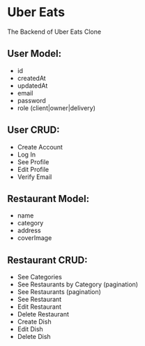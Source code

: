 # Uber Eats

The Backend of Uber Eats Clone

## User Model:

- id
- createdAt
- updatedAt
- email
- password
- role (client|owner|delivery)

## User CRUD:

- Create Account
- Log In
- See Profile
- Edit Profile
- Verify Email

## Restaurant Model:
- name
- category
- address
- coverImage

## Restaurant CRUD:
- See Categories
- See Restaurants by Category (pagination)
- See Restaurants (pagination)
- See Restaurant
- Edit Restaurant
- Delete Restaurant
- Create Dish
- Edit Dish
- Delete Dish
